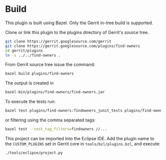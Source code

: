 Build
=====

This plugin is built using Bazel.
Only the Gerrit in-tree build is supported.

Clone or link this plugin to the plugins directory of Gerrit's source
tree.

```bash
git clone https://gerrit.googlesource.com/gerrit
git clone https://gerrit.googlesource.com/plugins/find-owners
cd gerrit/plugins
ln -s ../../find-owners .
```

From Gerrit source tree issue the command:

```bash
bazel build plugins/find-owners
```

The output is created in

```bash
bazel-bin/plugins/find-owners/find-owners.jar
```

To execute the tests run:

```bash
bazel test plugins/find-owners:findowners_junit_tests plugins/find-owners:findowners_IT_tests
```

or filtering using the comma separated tags:

```bash
bazel test --test_tag_filters=findowners //...
```

This project can be imported into the Eclipse IDE.
Add the plugin name to the `CUSTOM_PLUGINS` set in
Gerrit core in `tools/bzl/plugins.bzl`, and execute:

```bash
./tools/eclipse/project.py
```
